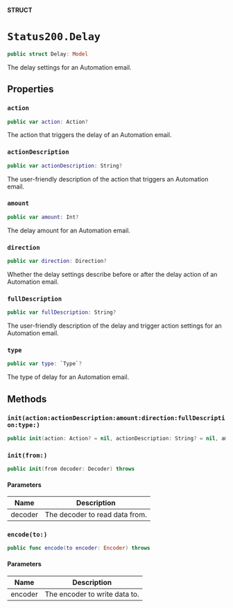 **STRUCT**

# `Status200.Delay`

```swift
public struct Delay: Model
```

The delay settings for an Automation email.

## Properties
### `action`

```swift
public var action: Action?
```

The action that triggers the delay of an Automation email.

### `actionDescription`

```swift
public var actionDescription: String?
```

The user-friendly description of the action that triggers an Automation email.

### `amount`

```swift
public var amount: Int?
```

The delay amount for an Automation email.

### `direction`

```swift
public var direction: Direction?
```

Whether the delay settings describe before or after the delay action of an Automation email.

### `fullDescription`

```swift
public var fullDescription: String?
```

The user-friendly description of the delay and trigger action settings for an Automation email.

### `type`

```swift
public var type: `Type`?
```

The type of delay for an Automation email.

## Methods
### `init(action:actionDescription:amount:direction:fullDescription:type:)`

```swift
public init(action: Action? = nil, actionDescription: String? = nil, amount: Int? = nil, direction: Direction? = nil, fullDescription: String? = nil, type: Type? = nil)
```

### `init(from:)`

```swift
public init(from decoder: Decoder) throws
```

#### Parameters

| Name | Description |
| ---- | ----------- |
| decoder | The decoder to read data from. |

### `encode(to:)`

```swift
public func encode(to encoder: Encoder) throws
```

#### Parameters

| Name | Description |
| ---- | ----------- |
| encoder | The encoder to write data to. |